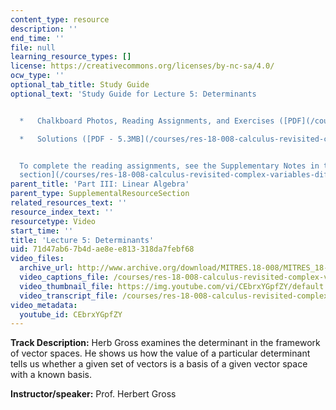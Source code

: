 ```yaml
---
content_type: resource
description: ''
end_time: ''
file: null
learning_resource_types: []
license: https://creativecommons.org/licenses/by-nc-sa/4.0/
ocw_type: ''
optional_tab_title: Study Guide
optional_text: 'Study Guide for Lecture 5: Determinants


  *   Chalkboard Photos, Reading Assignments, and Exercises ([PDF](/courses/res-18-008-calculus-revisited-complex-variables-differential-equations-and-linear-algebra-fall-2011/resources/mitres_18_008_partiii_lec05))

  *   Solutions ([PDF - 5.3MB](/courses/res-18-008-calculus-revisited-complex-variables-differential-equations-and-linear-algebra-fall-2011/resources/mitres_18_008_partiii_sol05))


  To complete the reading assignments, see the Supplementary Notes in the [Study Materials
  section](/courses/res-18-008-calculus-revisited-complex-variables-differential-equations-and-linear-algebra-fall-2011/pages/study-materials).'
parent_title: 'Part III: Linear Algebra'
parent_type: SupplementalResourceSection
related_resources_text: ''
resource_index_text: ''
resourcetype: Video
start_time: ''
title: 'Lecture 5: Determinants'
uid: 71d47ab6-7b4d-ae8e-e813-318da7febf68
video_files:
  archive_url: http://www.archive.org/download/MITRES.18-008/MITRES_18-008_Part3_lec5_300k.mp4
  video_captions_file: /courses/res-18-008-calculus-revisited-complex-variables-differential-equations-and-linear-algebra-fall-2011/228173fe7034525fa258bdaca2803e26_CEbrxYGpfZY.vtt
  video_thumbnail_file: https://img.youtube.com/vi/CEbrxYGpfZY/default.jpg
  video_transcript_file: /courses/res-18-008-calculus-revisited-complex-variables-differential-equations-and-linear-algebra-fall-2011/5975e9a5afaf4901dd0da3fafd53af6e_CEbrxYGpfZY.pdf
video_metadata:
  youtube_id: CEbrxYGpfZY
---
```


**Track Description:** Herb Gross examines the determinant in the framework of vector spaces. He shows us how the value of a particular determinant tells us whether a given set of vectors is a basis of a given vector space with a known basis.

**Instructor/speaker:** Prof. Herbert Gross

